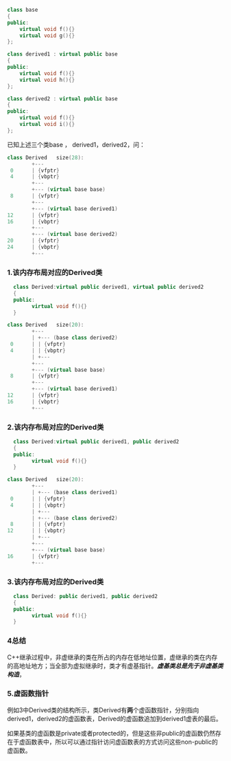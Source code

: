 ```c++
class base
{
public:
	virtual void f(){}
	virtual void g(){}
};

class derived1 : virtual public base
{
public:
	virtual void f(){}
	virtual void h(){}
};

class derived2 : virtual public base
{
public:
	virtual void f(){}
	virtual void i(){}
};

```
已知上述三个类base ， derived1，derived2，问：
```c++
class Derived   size(28):
        +---
 0      | {vfptr}
 4      | {vbptr}
        +---
        +--- (virtual base base)
 8      | {vfptr}
        +---
        +--- (virtual base derived1)
12      | {vfptr}
16      | {vbptr}
        +---
        +--- (virtual base derived2)
20      | {vfptr}
24      | {vbptr}
        +---
```

### 1.该内存布局对应的Derived类
```c++
  class Derived:virtual public derived1, virtual public derived2
  {
  public:
  		virtual void f(){}    
  }
```
```c++
class Derived   size(20):
        +---
        | +--- (base class derived2)
 0      | | {vfptr}
 4      | | {vbptr}
        | +---
        +---
        +--- (virtual base base)
 8      | {vfptr}
        +---
        +--- (virtual base derived1)
12      | {vfptr}
16      | {vbptr}
        +---
```
### 2.该内存布局对应的Derived类
```c++
  class Derived:virtual public derived1, public derived2
  {
  public:
  		virtual void f(){}    
  }
```

```c++
class Derived   size(20):
        +---
        | +--- (base class derived1)
 0      | | {vfptr}
 4      | | {vbptr}
        | +---
        | +--- (base class derived2)
 8      | | {vfptr}
12      | | {vbptr}
        | +---
        +---
        +--- (virtual base base)
16      | {vfptr}
        +---
```
### 3.该内存布局对应的Derived类
```c++
  class Derived: public derived1, public derived2
  {
  public:
  		virtual void f(){}    
  }
```

### 4总结
C++继承过程中，非虚继承的类在所占的内存在低地址位置，虚继承的类在内存的高地址地方；当全部为虚拟继承时，类才有虚基指针。***虚基类总是先于非虚基类构造***，

### 5.虚函数指针
例如3中Derived类的结构所示，类Derived有**两**个虚函数指针，分别指向derived1，derived2的虚函数表，Derived的虚函数追加到derived1虚表的最后。

如果基类的虚函数是private或者protected的，但是这些非public的虚函数仍然存在于虚函数表中，所以可以通过指针访问虚函数表的方式访问这些non-public的虚函数。